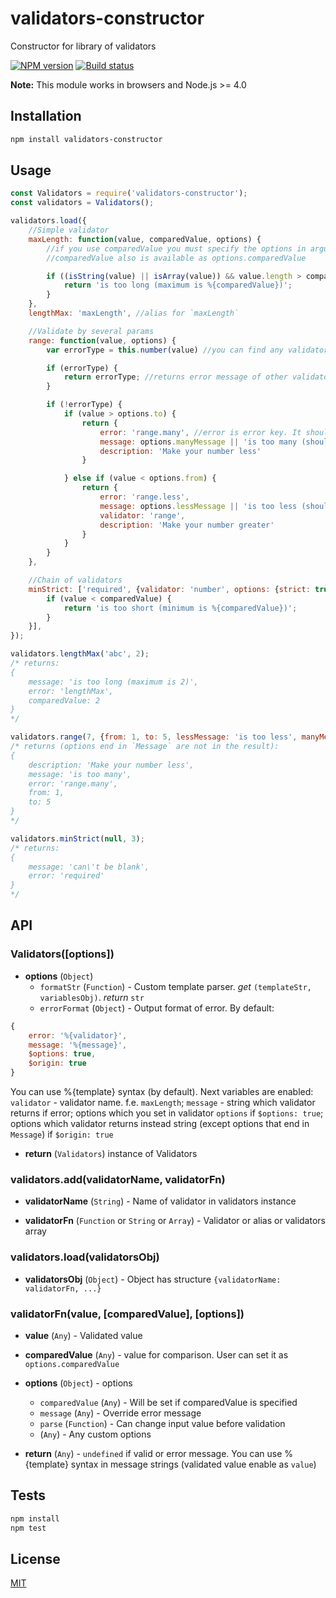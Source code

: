 # validators-constructor
Constructor for library of validators

[![NPM version](https://img.shields.io/npm/v/validators-constructor.svg)](https://npmjs.org/package/validators-constructor)
[![Build status](https://img.shields.io/travis/tamtakoe/validators-constructor.svg)](https://travis-ci.org/tamtakoe/validators-constructor)

**Note:** This module works in browsers and Node.js >= 4.0

## Installation

```sh
npm install validators-constructor
```

## Usage

```js
const Validators = require('validators-constructor');
const validators = Validators();

validators.load({
    //Simple validator
    maxLength: function(value, comparedValue, options) {
        //if you use comparedValue you must specify the options in arguments, even if they do not use
        //comparedValue also is available as options.comparedValue

        if ((isString(value) || isArray(value)) && value.length > comparedValue) {
            return 'is too long (maximum is %{comparedValue})';
        }
    },
    lengthMax: 'maxLength', //alias for `maxLength`

    //Validate by several params
    range: function(value, options) {
        var errorType = this.number(value) //you can find any validator from validators in `this`

        if (errorType) {
            return errorType; //returns error message of other validator
        }

        if (!errorType) {
            if (value > options.to) {
                return {
                    error: 'range.many', //error is error key. It should be unique
                    message: options.manyMessage || 'is too many (should be from %{from} to %{to})',
                    description: 'Make your number less'
                }

            } else if (value < options.from) {
                return {
                    error: 'range.less',
                    message: options.lessMessage || 'is too less (should be from %{from} to %{to})',
                    validator: 'range',
                    description: 'Make your number greater'
                }
            }
        }
    },

    //Chain of validators
    minStrict: ['required', {validator: 'number', options: {strict: true}}, function(value, comparedValue, options) {
        if (value < comparedValue) {
            return 'is too short (minimum is %{comparedValue})';
        }
    }],
});

validators.lengthMax('abc', 2);
/* returns:
{
    message: 'is too long (maximum is 2)',
    error: 'lengthMax',
    comparedValue: 2
}
*/

validators.range(7, {from: 1, to: 5, lessMessage: 'is too less', manyMessage: 'is too many'});
/* returns (options end in `Message` are not in the result):
{
    description: 'Make your number less',
    message: 'is too many',
    error: 'range.many',
    from: 1,
    to: 5
}
*/

validators.minStrict(null, 3);
/* returns:
{
    message: 'can\'t be blank',
    error: 'required'
}
*/
```

## API

### Validators([options])

- **options** (`Object`)
  * `formatStr` (`Function`) - Custom template parser. *get* `(templateStr, variablesObj)`. *return* `str`
  * `errorFormat` (`Object`) - Output format of error. By default:
```js
{
    error: '%{validator}',
    message: '%{message}',
    $options: true,
    $origin: true
}
```
You can use %{template} syntax (by default). Next variables are enabled:
`validator` - validator name. f.e. `maxLength`;
`message` - string which validator returns if error;
options which you set in validator `options` if `$options: true`;
options which validator returns instead string (except options that end in `Message`) if `$origin: true`


- **return** (`Validators`) instance of Validators


### validators.add(validatorName, validatorFn)

- **validatorName** (`String`) - Name of validator in validators instance

- **validatorFn** (`Function` or `String` or `Array`) - Validator or alias or validators array



### validators.load(validatorsObj)

- **validatorsObj** (`Object`) - Object has structure `{validatorName: validatorFn, ...}`



### validatorFn(value, [comparedValue], [options])

- **value** (`Any`) - Validated value

- **comparedValue** (`Any`) - value for comparison. User can set it as `options.comparedValue`

- **options** (`Object`) - options
  * `comparedValue` (`Any`) - Will be set if comparedValue is specified
  * `message` (`Any`) - Override error message
  * `parse` (`Function`) - Can change input value before validation
  * (`Any`) - Any custom options

- **return** (`Any`) - `undefined` if valid or error message. You can use %{template} syntax in message strings (validated value enable as `value`)


## Tests

```sh
npm install
npm test
```

## License

[MIT](LICENSE)
